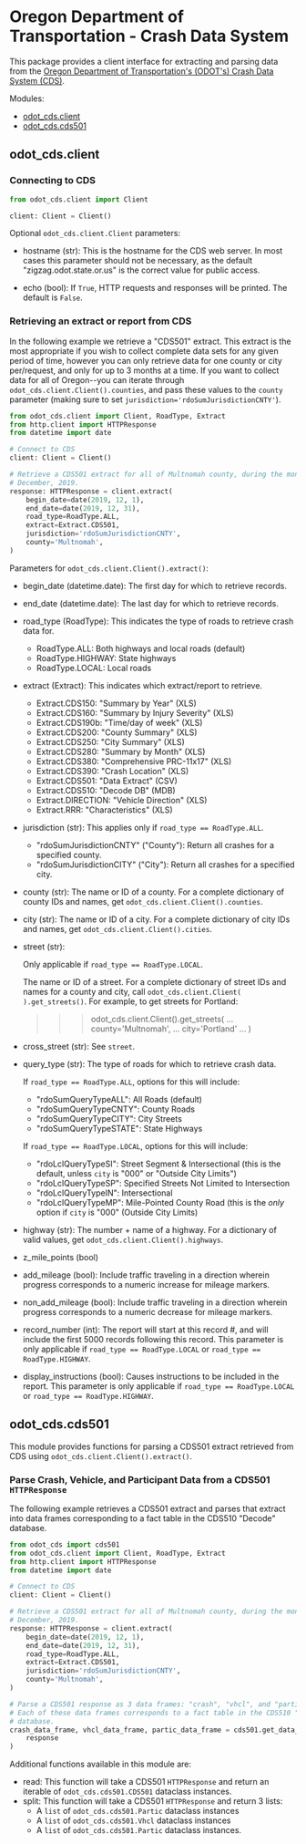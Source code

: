 # Oregon Department of Transportation - Crash Data System

This package provides a client interface for extracting and parsing data from 
the [Oregon Department of Transportation's (ODOT's) Crash Data System (CDS)](
https://zigzag.odot.state.or.us).

Modules:

- [odot_cds.client](#odot-cds-client)
- [odot_cds.cds501](#odot-cds-cds501)

## <a name="odot-cds-client">odot_cds.client</a>

### Connecting to CDS

```python
from odot_cds.client import Client

client: Client = Client()
```

Optional `odot_cds.client.Client` parameters:

- hostname (str): This is the hostname for the CDS web server. In most cases 
  this parameter should not be necessary, as the default 
  "zigzag.odot.state.or.us" is the correct value for public access.
  
- echo (bool): If `True`, HTTP requests and responses will be printed. The
  default is `False`.
  
 ### Retrieving an extract or report from CDS

In the following example we retrieve a "CDS501" extract. This extract is the 
most appropriate if you wish to collect complete data sets for any given period
of time, however you can only retrieve data for one county or city per/request,
and only for up to 3 months at a time. If you want to collect data for all of 
Oregon--you can iterate through `odot_cds.client.Client().counties`, and pass
these values to the `county` parameter (making sure to set 
`jurisdiction='rdoSumJurisdictionCNTY'`).
```python
from odot_cds.client import Client, RoadType, Extract
from http.client import HTTPResponse
from datetime import date

# Connect to CDS
client: Client = Client()

# Retrieve a CDS501 extract for all of Multnomah county, during the month of 
# December, 2019.
response: HTTPResponse = client.extract(
    begin_date=date(2019, 12, 1),
    end_date=date(2019, 12, 31),
    road_type=RoadType.ALL,
    extract=Extract.CDS501,
    jurisdiction='rdoSumJurisdictionCNTY',
    county='Multnomah',
)
```

Parameters for `odot_cds.client.Client().extract()`:

- begin_date (datetime.date):
  The first day for which to retrieve records.

- end_date (datetime.date):
  The last day for which to retrieve records.

- road_type (RoadType):
  This indicates the type of roads to retrieve crash data for.

  - RoadType.ALL: Both highways and local roads (default)
  - RoadType.HIGHWAY: State highways
  - RoadType.LOCAL: Local roads

- extract (Extract):
  This indicates which extract/report to retrieve.

  - Extract.CDS150: "Summary by Year" (XLS)
  - Extract.CDS160: "Summary by Injury Severity" (XLS)
  - Extract.CDS190b: "Time/day of week" (XLS)
  - Extract.CDS200: "County Summary" (XLS)
  - Extract.CDS250: "City Summary" (XLS)
  - Extract.CDS280: "Summary by Month" (XLS)
  - Extract.CDS380: "Comprehensive PRC-11x17" (XLS)
  - Extract.CDS390: "Crash Location" (XLS)
  - Extract.CDS501: "Data Extract" (CSV)
  - Extract.CDS510: "Decode DB" (MDB)
  - Extract.DIRECTION: "Vehicle Direction" (XLS)
  - Extract.RRR: "Characteristics" (XLS)
  
- jurisdiction (str):
  This applies only if `road_type == RoadType.ALL`.
  
  - "rdoSumJurisdictionCNTY" ("County"):
    Return all crashes for a specified county.
  - "rdoSumJurisdictionCITY" ("City"):
    Return all crashes for a specified city.

- county (str):
  The name or ID of a county. For a complete dictionary of county IDs
  and names, get `odot_cds.client.Client().counties`.

- city (str):
  The name or ID of a city. For a complete dictionary of city IDs
  and names, get `odot_cds.client.Client().cities`.

- street (str):

  Only applicable if `road_type == RoadType.LOCAL`.

  The name or ID of a street. For a complete dictionary of street IDs
  and names for a county and city, call `odot_cds.client.Client(
  ).get_streets()`. For example, to get streets for Portland:

  >>> odot_cds.client.Client().get_streets(
  ...     county='Multnomah',
  ...     city='Portland'
  ... )

- cross_street (str):
  See `street`.

- query_type (str):
  The type of roads for which to retrieve crash data.

  If `road_type == RoadType.ALL`, options for this will include:

  - "rdoSumQueryTypeALL": All Roads (default)
  - "rdoSumQueryTypeCNTY": County Roads
  - "rdoSumQueryTypeCITY": City Streets
  - "rdoSumQueryTypeSTATE": State Highways

  If `road_type == RoadType.LOCAL`, options for this will include:

  - "rdoLclQueryTypeSI": Street Segment & Intersectional (this is the
    default, unless `city` is "000" or "Outside City Limits")
  - "rdoLclQueryTypeSP": Specified Streets Not Limited to Intersection
  - "rdoLclQueryTypeIN": Intersectional
  - "rdoLclQueryTypeMP": Mile-Pointed County Road (this is the *only*
    option if `city` is "000" (Outside City Limits)

- highway (str):
  The number + name of a highway. For a dictionary of valid values,
  get `odot_cds.client.Client().highways`.

- z_mile_points (bool)

- add_mileage (bool):
  Include traffic traveling in a direction wherein progress corresponds
  to a numeric increase for mileage markers.

- non_add_mileage (bool):
  Include traffic traveling in a direction wherein progress corresponds
  to a numeric decrease for mileage markers.

- record_number (int):
  The report will start at this record #, and will include the first
  5000 records following this record. This parameter is only applicable
  if `road_type == RoadType.LOCAL` or `road_type == RoadType.HIGHWAY`.

- display_instructions (bool):
  Causes instructions to be included in the report. This parameter is
  only applicable if `road_type == RoadType.LOCAL` or
  `road_type == RoadType.HIGHWAY`.


## <a name="odot-cds-cds501">odot_cds.cds501</a>

This module provides functions for parsing a CDS501 extract retrieved from CDS
using `odot_cds.client.Client().extract()`.

### Parse Crash, Vehicle, and Participant Data from a CDS501 `HTTPResponse`

The following example retrieves a CDS501 extract and parses that extract into
data frames corresponding to a fact table in the CDS510 "Decode" database.
```python
from odot_cds import cds501
from odot_cds.client import Client, RoadType, Extract
from http.client import HTTPResponse
from datetime import date

# Connect to CDS
client: Client = Client()

# Retrieve a CDS501 extract for all of Multnomah county, during the month of 
# December, 2019.
response: HTTPResponse = client.extract(
    begin_date=date(2019, 12, 1),
    end_date=date(2019, 12, 31),
    road_type=RoadType.ALL,
    extract=Extract.CDS501,
    jurisdiction='rdoSumJurisdictionCNTY',
    county='Multnomah',
)

# Parse a CDS501 response as 3 data frames: "crash", "vhcl", and "partic". 
# Each of these data frames corresponds to a fact table in the CDS510 "Decode"
# database.
crash_data_frame, vhcl_data_frame, partic_data_frame = cds501.get_data_frames(
    response
)
```

Additional functions available in this module are:
- read: This function will take a CDS501 `HTTPResponse` and return an iterable 
  of `odot_cds.cds501.CDS501` dataclass instances.
- split: This function will take a CDS501 `HTTPResponse` and return 3 lists:
  - A `list` of `odot_cds.cds501.Partic` dataclass instances
  - A `list` of `odot_cds.cds501.Vhcl` dataclass instances
  - A `list` of `odot_cds.cds501.Partic` dataclass instances.
